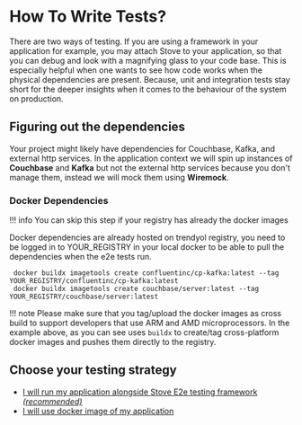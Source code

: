 # How To Write Tests?

There are two ways of testing. If you are using a framework in your application for example, you may attach Stove
to your application, so that you can debug and look with a magnifying glass to your code base. This is especially
helpful
when one wants to see how code works when the physical dependencies are present. Because, unit and integration tests
stay short
for the deeper insights when it comes to the behaviour of the system on production.

## Figuring out the dependencies

Your project might likely have dependencies for Couchbase, Kafka, and external http services. In the application context
we will spin up instances of **Couchbase** and **Kafka** but not the external http services because you don't manage
them, instead we will mock them using **Wiremock**.

### Docker Dependencies

!!! info
    You can skip this step if your registry has already the docker images

Docker dependencies are already hosted on trendyol registry, you need to be logged in to YOUR_REGISTRY in your
local docker to be able to pull the dependencies when the e2e tests run.

```shell
 docker buildx imagetools create confluentinc/cp-kafka:latest --tag YOUR_REGISTRY/confluentinc/cp-kafka:latest  
 docker buildx imagetools create couchbase/server:latest --tag YOUR_REGISTRY/couchbase/server:latest
```

!!! note
    Please make sure that you tag/upload the docker images as cross build to support developers that use ARM and AMD
    microprocessors.
    In the example above, as you can see uses `buildx` to create/tag cross-platform docker images and pushes them directly
    to the registry.


## Choose your testing strategy

- [I will run my application alongside Stove E2e testing framework _(recommended)_](./1.Application-Aware)
- [I will use docker image of my application](./2.Dockerized)
